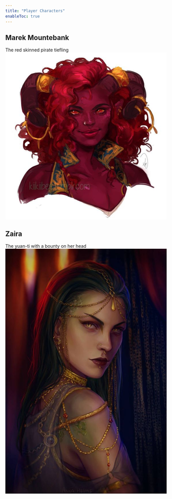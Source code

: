 ```yaml
---
title: "Player Characters"
enableToc: true
---
```


## Marek Mountebank
The red skinned pirate tiefling
![marek](characters/images/marek.jpg)

## Zaira
The yuan-ti with a bounty on her head
![zaira](characters/images/zaira.jpg)